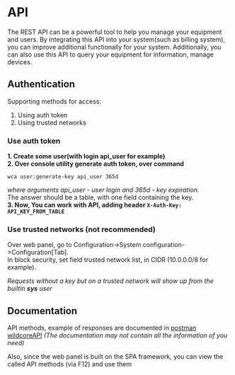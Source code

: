 # API
The REST API can be a powerful tool to help you manage your equipment and users. By integrating this API into your system(such as billing system), you can improve additional functionally for your system.
Additionally, you can also use this API to query your equipment for information, manage devices. 


## Authentication
Supporting methods for access:

1. Using auth token 
2. Using trusted networks 


### Use auth token
**1. Create some user(with login api_user for example)**    
**2. Over console utility generate auth token, over command**     
```shell
wca user:generate-key api_user 365d
```
_where arguments api_user - user login and 365d - key expiration._     
The answer should be a table, with one field containing the key.     
**3. Now, You can work with API, adding header `X-Auth-Key: API_KEY_FROM_TABLE`**

### Use trusted networks (not recommended)
Over web panel, go to Configuration->System configuration->Configuration[Tab].      
In block security, set field trusted network list, in CIDR (10.0.0.0/8 for example).   

_Requests without a key but on a trusted network will show up from the builtin **sys** user_    


## Documentation
API methods, example of responses are documented in [postman wildcoreAPI](https://documenter.getpostman.com/view/6612340/TWDRqyW4) _(The documentation may not contain all the information of you need)_     
      
Also, since the web panel is built on the SPA framework, you can view the called API methods (via F12) and use them